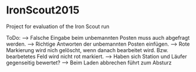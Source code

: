 IronScout2015
=============

Project for evaluation of the Iron Scout run

ToDo:
--> Falsche Eingabe beim unbemannten Posten muss auch abgefragt werden.
--> Richtige Antworten der unbemannten Posten einfügen.
--> Rote Markierung wird nich gelöscht, wenn danach bearbeitet wird. Bzw. bearbetetes Feld wird nicht rot markiert.
--> Haben sich Station und Läufer gegenseitig bewertet?
--> Beim Laden abbrechen führt zum Absturz

